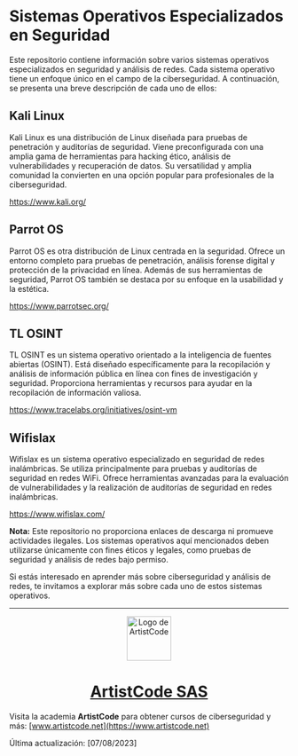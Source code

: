 # Sistemas Operativos Especializados en Seguridad

Este repositorio contiene información sobre varios sistemas operativos especializados en seguridad y análisis de redes. Cada sistema operativo tiene un enfoque único en el campo de la ciberseguridad. A continuación, se presenta una breve descripción de cada uno de ellos:

## Kali Linux

Kali Linux es una distribución de Linux diseñada para pruebas de penetración y auditorías de seguridad. Viene preconfigurada con una amplia gama de herramientas para hacking ético, análisis de vulnerabilidades y recuperación de datos. Su versatilidad y amplia comunidad la convierten en una opción popular para profesionales de la ciberseguridad.

https://www.kali.org/

## Parrot OS

Parrot OS es otra distribución de Linux centrada en la seguridad. Ofrece un entorno completo para pruebas de penetración, análisis forense digital y protección de la privacidad en línea. Además de sus herramientas de seguridad, Parrot OS también se destaca por su enfoque en la usabilidad y la estética.

https://www.parrotsec.org/

## TL OSINT

TL OSINT es un sistema operativo orientado a la inteligencia de fuentes abiertas (OSINT). Está diseñado específicamente para la recopilación y análisis de información pública en línea con fines de investigación y seguridad. Proporciona herramientas y recursos para ayudar en la recopilación de información valiosa.

https://www.tracelabs.org/initiatives/osint-vm

## Wifislax

Wifislax es un sistema operativo especializado en seguridad de redes inalámbricas. Se utiliza principalmente para pruebas y auditorías de seguridad en redes WiFi. Ofrece herramientas avanzadas para la evaluación de vulnerabilidades y la realización de auditorías de seguridad en redes inalámbricas.

https://www.wifislax.com/

**Nota:** Este repositorio no proporciona enlaces de descarga ni promueve actividades ilegales. Los sistemas operativos aquí mencionados deben utilizarse únicamente con fines éticos y legales, como pruebas de seguridad y análisis de redes bajo permiso.

Si estás interesado en aprender más sobre ciberseguridad y análisis de redes, te invitamos a explorar más sobre cada uno de estos sistemas operativos.

---
<div align="center">
  <a href="https://www.artistcode.net/tienda">
    <img src="https://static.wixstatic.com/media/a657f9_572e46a09f9d4549919a5dfd3c4051b2~mv2.png/v1/fill/w_65,h_65,al_c,q_85,usm_0.66_1.00_0.01,enc_auto/Artistcode%20Logo%202023_Mesa%20de%20trabajo%201%20copia%205.png" alt="Logo de ArtistCode" width="80"/>
  </a>
  <h1 align="center">
  <a href="https://www.artistcode.net/tienda">
    ArtistCode SAS
  </a>
</h1>
</div>

Visita la academia **ArtistCode** para obtener cursos de ciberseguridad y más: [www.artistcode.net](https://www.artistcode.net)

Última actualización: [07/08/2023]
